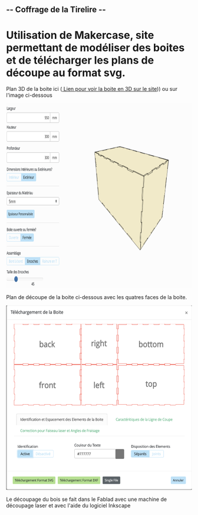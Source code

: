 ## -- Coffrage de la Tirelire -- ##

# Utilisation de Makercase, site permettant de modéliser des boites et de télécharger les plans de découpe au format svg. #

<p> Plan 3D de la boite ici (<a href="https://www.makercase.com/#/basicbox"> Lien pour voir la boite en 3D sur le site</a>)) ou sur l'image ci-dessous </p>

<img src="../../Images/coffrage_3D.png" alt="Coffrage 3D" height="500"/>

<p> Plan de découpe de la boite ci-dessous avec les quatres faces de la boite. </p>

<img src="../../Images/coffrage_2D.png" alt="Plan découpe coffrage" height="500"/>

<p> Le découpage du bois se fait dans le Fablad avec une machine de découpage laser et avec l'aide du logiciel Inkscape </p>
